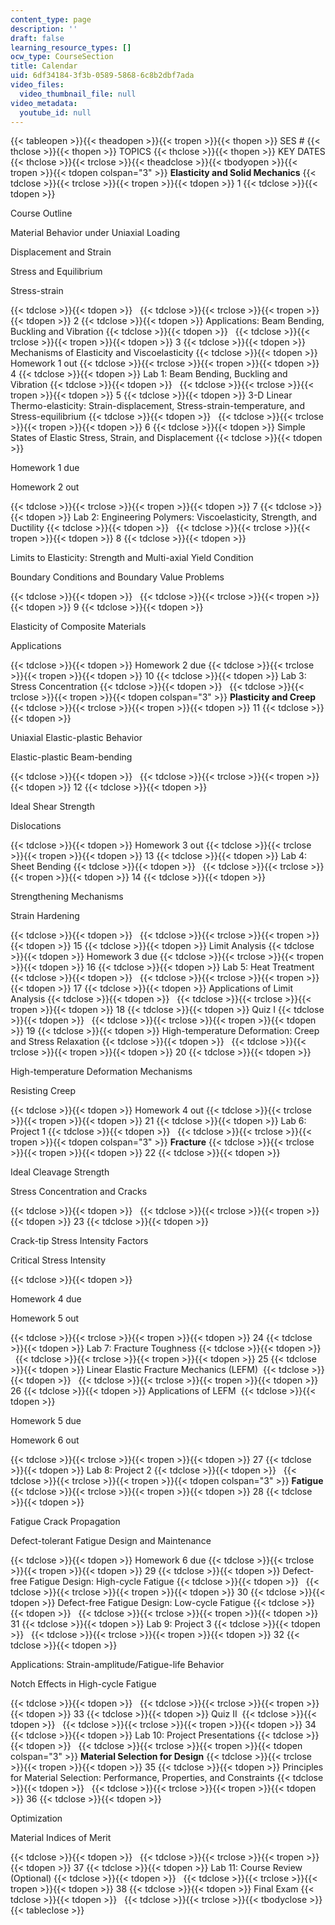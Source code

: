 ```yaml
---
content_type: page
description: ''
draft: false
learning_resource_types: []
ocw_type: CourseSection
title: Calendar
uid: 6df34184-3f3b-0589-5868-6c8b2dbf7ada
video_files:
  video_thumbnail_file: null
video_metadata:
  youtube_id: null
---
```

{{< tableopen >}}{{< theadopen >}}{{< tropen >}}{{< thopen >}}
SES #
{{< thclose >}}{{< thopen >}}
TOPICS
{{< thclose >}}{{< thopen >}}
KEY DATES
{{< thclose >}}{{< trclose >}}{{< theadclose >}}{{< tbodyopen >}}{{< tropen >}}{{< tdopen colspan="3" >}}
**Elasticity and Solid Mechanics**
{{< tdclose >}}{{< trclose >}}{{< tropen >}}{{< tdopen >}}
1
{{< tdclose >}}{{< tdopen >}}

Course Outline

Material Behavior under Uniaxial Loading

Displacement and Strain

Stress and Equilibrium

Stress-­strain

{{< tdclose >}}{{< tdopen >}}
 
{{< tdclose >}}{{< trclose >}}{{< tropen >}}{{< tdopen >}}
2
{{< tdclose >}}{{< tdopen >}}
Applications: Beam Bending, Buckling and Vibration
{{< tdclose >}}{{< tdopen >}}
 
{{< tdclose >}}{{< trclose >}}{{< tropen >}}{{< tdopen >}}
3
{{< tdclose >}}{{< tdopen >}}
Mechanisms of Elasticity and Viscoelasticity
{{< tdclose >}}{{< tdopen >}}
Homework 1 out
{{< tdclose >}}{{< trclose >}}{{< tropen >}}{{< tdopen >}}
4
{{< tdclose >}}{{< tdopen >}}
Lab 1: Beam Bending, Buckling and Vibration
{{< tdclose >}}{{< tdopen >}}
 
{{< tdclose >}}{{< trclose >}}{{< tropen >}}{{< tdopen >}}
5
{{< tdclose >}}{{< tdopen >}}
3-D Linear Thermo-elasticity: Strain-displacement, Stress-strain-temperature, and Stress-equilibrium
{{< tdclose >}}{{< tdopen >}}
 
{{< tdclose >}}{{< trclose >}}{{< tropen >}}{{< tdopen >}}
6
{{< tdclose >}}{{< tdopen >}}
Simple States of Elastic Stress, Strain, and Displacement
{{< tdclose >}}{{< tdopen >}}

Homework 1 due

Homework 2 out

{{< tdclose >}}{{< trclose >}}{{< tropen >}}{{< tdopen >}}
7
{{< tdclose >}}{{< tdopen >}}
Lab 2: Engineering Polymers: Viscoelasticity, Strength, and Ductility
{{< tdclose >}}{{< tdopen >}}
 
{{< tdclose >}}{{< trclose >}}{{< tropen >}}{{< tdopen >}}
8
{{< tdclose >}}{{< tdopen >}}

Limits to Elasticity: Strength and Multi­-axial Yield Condition

Boundary Conditions and Boundary Value Problems

{{< tdclose >}}{{< tdopen >}}
 
{{< tdclose >}}{{< trclose >}}{{< tropen >}}{{< tdopen >}}
9
{{< tdclose >}}{{< tdopen >}}

Elasticity of Composite Materials

Applications

{{< tdclose >}}{{< tdopen >}}
Homework 2 due
{{< tdclose >}}{{< trclose >}}{{< tropen >}}{{< tdopen >}}
10
{{< tdclose >}}{{< tdopen >}}
Lab 3: Stress Concentration
{{< tdclose >}}{{< tdopen >}}
 
{{< tdclose >}}{{< trclose >}}{{< tropen >}}{{< tdopen colspan="3" >}}
**Plasticity and Creep**
{{< tdclose >}}{{< trclose >}}{{< tropen >}}{{< tdopen >}}
11
{{< tdclose >}}{{< tdopen >}}

Uniaxial Elastic­-plastic Behavior

Elastic-­plastic Beam­-bending

{{< tdclose >}}{{< tdopen >}}
 
{{< tdclose >}}{{< trclose >}}{{< tropen >}}{{< tdopen >}}
12
{{< tdclose >}}{{< tdopen >}}

Ideal Shear Strength

Dislocations

{{< tdclose >}}{{< tdopen >}}
Homework 3 out
{{< tdclose >}}{{< trclose >}}{{< tropen >}}{{< tdopen >}}
13
{{< tdclose >}}{{< tdopen >}}
Lab 4: Sheet Bending
{{< tdclose >}}{{< tdopen >}}
 
{{< tdclose >}}{{< trclose >}}{{< tropen >}}{{< tdopen >}}
14
{{< tdclose >}}{{< tdopen >}}

Strengthening Mechanisms

Strain Hardening

{{< tdclose >}}{{< tdopen >}}
 
{{< tdclose >}}{{< trclose >}}{{< tropen >}}{{< tdopen >}}
15
{{< tdclose >}}{{< tdopen >}}
Limit Analysis
{{< tdclose >}}{{< tdopen >}}
Homework 3 due
{{< tdclose >}}{{< trclose >}}{{< tropen >}}{{< tdopen >}}
16
{{< tdclose >}}{{< tdopen >}}
Lab 5: Heat Treatment
{{< tdclose >}}{{< tdopen >}}
 
{{< tdclose >}}{{< trclose >}}{{< tropen >}}{{< tdopen >}}
17
{{< tdclose >}}{{< tdopen >}}
Applications of Limit Analysis
{{< tdclose >}}{{< tdopen >}}
 
{{< tdclose >}}{{< trclose >}}{{< tropen >}}{{< tdopen >}}
18
{{< tdclose >}}{{< tdopen >}}
Quiz I
{{< tdclose >}}{{< tdopen >}}
 
{{< tdclose >}}{{< trclose >}}{{< tropen >}}{{< tdopen >}}
19
{{< tdclose >}}{{< tdopen >}}
High­-temperature Deformation: Creep and Stress Relaxation
{{< tdclose >}}{{< tdopen >}}
 
{{< tdclose >}}{{< trclose >}}{{< tropen >}}{{< tdopen >}}
20
{{< tdclose >}}{{< tdopen >}}

High-temperature Deformation Mechanisms

Resisting Creep

{{< tdclose >}}{{< tdopen >}}
Homework 4 out
{{< tdclose >}}{{< trclose >}}{{< tropen >}}{{< tdopen >}}
21
{{< tdclose >}}{{< tdopen >}}
Lab 6: Project 1
{{< tdclose >}}{{< tdopen >}}
 
{{< tdclose >}}{{< trclose >}}{{< tropen >}}{{< tdopen colspan="3" >}}
**Fracture**
{{< tdclose >}}{{< trclose >}}{{< tropen >}}{{< tdopen >}}
22
{{< tdclose >}}{{< tdopen >}}

Ideal Cleavage Strength

Stress Concentration and Cracks 

{{< tdclose >}}{{< tdopen >}}
 
{{< tdclose >}}{{< trclose >}}{{< tropen >}}{{< tdopen >}}
23
{{< tdclose >}}{{< tdopen >}}

Crack-tip Stress Intensity Factors

Critical Stress Intensity 

{{< tdclose >}}{{< tdopen >}}

Homework 4 due

Homework 5 out

{{< tdclose >}}{{< trclose >}}{{< tropen >}}{{< tdopen >}}
24
{{< tdclose >}}{{< tdopen >}}
Lab 7: Fracture Toughness
{{< tdclose >}}{{< tdopen >}}
 
{{< tdclose >}}{{< trclose >}}{{< tropen >}}{{< tdopen >}}
25
{{< tdclose >}}{{< tdopen >}}
Linear Elastic Fracture Mechanics (LEFM) 
{{< tdclose >}}{{< tdopen >}}
 
{{< tdclose >}}{{< trclose >}}{{< tropen >}}{{< tdopen >}}
26
{{< tdclose >}}{{< tdopen >}}
Applications of LEFM 
{{< tdclose >}}{{< tdopen >}}

Homework 5 due

Homework 6 out

{{< tdclose >}}{{< trclose >}}{{< tropen >}}{{< tdopen >}}
27
{{< tdclose >}}{{< tdopen >}}
Lab 8: Project 2
{{< tdclose >}}{{< tdopen >}}
 
{{< tdclose >}}{{< trclose >}}{{< tropen >}}{{< tdopen colspan="3" >}}
**Fatigue**
{{< tdclose >}}{{< trclose >}}{{< tropen >}}{{< tdopen >}}
28
{{< tdclose >}}{{< tdopen >}}

Fatigue Crack Propagation

Defect-tolerant Fatigue Design and Maintenance 

{{< tdclose >}}{{< tdopen >}}
Homework 6 due
{{< tdclose >}}{{< trclose >}}{{< tropen >}}{{< tdopen >}}
29
{{< tdclose >}}{{< tdopen >}}
Defect-free Fatigue Design: High-­cycle Fatigue
{{< tdclose >}}{{< tdopen >}}
 
{{< tdclose >}}{{< trclose >}}{{< tropen >}}{{< tdopen >}}
30
{{< tdclose >}}{{< tdopen >}}
Defect­-free Fatigue Design: Low-cycle Fatigue
{{< tdclose >}}{{< tdopen >}}
 
{{< tdclose >}}{{< trclose >}}{{< tropen >}}{{< tdopen >}}
31
{{< tdclose >}}{{< tdopen >}}
Lab 9: Project 3
{{< tdclose >}}{{< tdopen >}}
 
{{< tdclose >}}{{< trclose >}}{{< tropen >}}{{< tdopen >}}
32
{{< tdclose >}}{{< tdopen >}}

Applications: Strain-amplitude/Fatigue-life Behavior

Notch Effects in High-cycle Fatigue

{{< tdclose >}}{{< tdopen >}}
 
{{< tdclose >}}{{< trclose >}}{{< tropen >}}{{< tdopen >}}
33
{{< tdclose >}}{{< tdopen >}}
Quiz II 
{{< tdclose >}}{{< tdopen >}}
 
{{< tdclose >}}{{< trclose >}}{{< tropen >}}{{< tdopen >}}
34
{{< tdclose >}}{{< tdopen >}}
Lab 10: Project Presentations
{{< tdclose >}}{{< tdopen >}}
 
{{< tdclose >}}{{< trclose >}}{{< tropen >}}{{< tdopen colspan="3" >}}
**Material Selection for Design**
{{< tdclose >}}{{< trclose >}}{{< tropen >}}{{< tdopen >}}
35
{{< tdclose >}}{{< tdopen >}}
Principles for Material Selection: Performance, Properties, and Constraints
{{< tdclose >}}{{< tdopen >}}
 
{{< tdclose >}}{{< trclose >}}{{< tropen >}}{{< tdopen >}}
36
{{< tdclose >}}{{< tdopen >}}

Optimization

Material Indices of Merit

{{< tdclose >}}{{< tdopen >}}
 
{{< tdclose >}}{{< trclose >}}{{< tropen >}}{{< tdopen >}}
37
{{< tdclose >}}{{< tdopen >}}
Lab 11: Course Review (Optional)
{{< tdclose >}}{{< tdopen >}}
 
{{< tdclose >}}{{< trclose >}}{{< tropen >}}{{< tdopen >}}
38
{{< tdclose >}}{{< tdopen >}}
Final Exam
{{< tdclose >}}{{< tdopen >}}
 
{{< tdclose >}}{{< trclose >}}{{< tbodyclose >}}{{< tableclose >}}